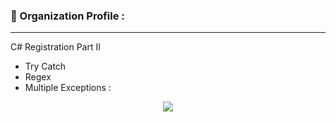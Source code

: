 ### 🔨 Organization Profile :
---
C# Registration Part II 
- Try Catch
- Regex
- Multiple Exceptions :

<div id="header" align="center">
  <img src="https://imgur.com/a/wUaqCwd"/>
</div>


